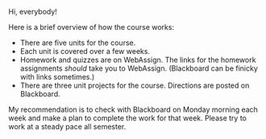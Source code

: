Hi, everybody!

Here is a brief overview of how the course works:

*  There are five units for the course.
*  Each unit is covered over a few weeks.
*  Homework and quizzes are on WebAssign.
   The links for the homework assignments *should* take you to WebAssign.
   (Blackboard can be finicky with links sometimes.)
*  There are three unit projects for the course.
   Directions are posted on Blackboard.

My recommendation is to check with Blackboard on Monday morning each week and make a plan to complete the work for that week. Please try to work at a steady pace all semester.
